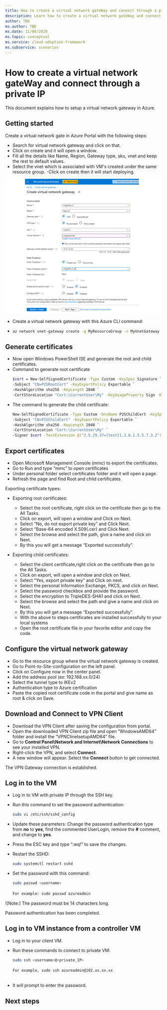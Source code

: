 ```yaml
---
title: How to create a virtual network gateWay and connect through a private IP
description: Learn how to create a virtual network gateWay and connect through a private IP.
author: TBD
ms.author: TBD
ms.date: 11/06/2020
ms.topic: conceptual
ms.service: cloud-adoption-framework
ms.subservice: scenarios
---
```


# How to create a virtual network gateWay and connect through a private IP

This document explains how to setup a virtual network gateway in Azure.

## Getting started

Create a virtual network gate in Azure Portal with the following steps:

- Search for virtual network gateway and click on that.
- Click on create and it will open a window.
- Fill all the details like Name, Region, Gateway type, sku, vnet and keep the rest to default values.
- Select the vnet which is associated with VM's created under the same resource group.
-Click on create then it will start deploying.

![TBD](images/vpngateway.png)
		
- Create a virtual network gateway with this Azure CLI command:
-
	```bash
	az network vnet-gateway create -g MyResourceGroup -n MyVnetGateway --public-ip-address MyGatewayIp --vnet MyVnet --gateway-type Vpn --sku VpnGw1 --vpn-type RouteBased --no-wait
	```

## Generate certificates

- Now open Windows PowerShell ISE and generate the root and child certificates.
- Command to generate root certificate
    ```bash
    $cert = New-SelfSignedCertificate -Type Custom -KeySpec Signature `
    -Subject "CN=P2SRootCert" -KeyExportPolicy Exportable `
    -HashAlgorithm sha256 -KeyLength 2048 `
    -CertStoreLocation "Cert:\CurrentUser\My" -KeyUsageProperty Sign -KeyUsage CertSign
    ```
- The command to generate the child certificate:
     ```bash
    New-SelfSignedCertificate -Type Custom -DnsName P2SChildCert -KeySpec Signature `
    -Subject "CN=P2SChildCert" -KeyExportPolicy Exportable `
    -HashAlgorithm sha256 -KeyLength 2048 `
    -CertStoreLocation "Cert:\CurrentUser\My" `
    -Signer $cert -TextExtension @("2.5.29.37={text}1.3.6.1.5.5.7.3.2")
    ```

## Export certificates

- Open Microsoft Management Console (mmc) to export the certificates.
- Go to Run and type “mmc” to open certificates
- Under personal folder select certificates folder and it will open a page.
- Refresh the page and find Root and child certificates

Exporting certificate types:

- Exporting root certificates:

  - Select the root certificate, right click on the certificate then go to the All Tasks.
  - Click on export, will open a window and Click on Next.
  - Select “No, do not export private key” and Click Next.
  - Select “Base-64 encoded X.509(.cer) and Click Next.
  - Select the browse and select the path, give a name and click on Next.
  - By this you will get a message “Exported successfully”.
    
- Exporting child certificates:

  - Select the client certificate,right click on the certificate then go to the All Tasks.
  - Click on export, will open a window and click on Next.
  - Select “Yes, export private key” and Click on next.
  - Select the personal Information Exchange, PKCS, and click on Next.
  - Select the password checkbox and provide the password.
  - Select the encryption to TripleDES-SHA1 and click on Next.
  - Select the browse and select the path and give a name and click on Next.
  - By this you will get a message “Exported successfully”.
  - With the above to steps certificates are installed successfully to your local systems
  - Open the root certificate file in your favorite editor and copy the code.

## Configure the virtual network gateway

- Go to the resource group where the virtual network gateway is created.
- Go to Point-to-Site-configuration on the left panel.
- Click on Configure now in the center panel.
- Add the address pool (ex: 192.168.xx.0/24)
- Select the tunnel type to IKEv2
- Authentication type to Azure certification
- Paste the copied root certificate code in the portal and give name as root & click on Save.

## Download and Connect to VPN Client

- Download the VPN Client after saving the configuration from portal.
- Open the downloaded VPN Client zip file and open “WindowsAMD64” folder and install the “VPNClinetsetupAMD64” file.
- Go to **Control Panel\Network and Internet\Network Connections** to see your installed VPN.
- Right-click the VPN, and select **Connect**.
- A new window will appear. Select the **Connect** button to get connected.

The VPN Gateway connection is established.

## Log in to the VM

- Log in to VM with private IP through the SSH key.

- Run this command to set the password authentication:

  ```bash
  sudo vi /etc/ssh/sshd_config
  ```

- Update these parameters: Change the password authentication type from **no** to **yes**, find the commented UserLogin, remove the **#** comment, and change to **yes**.
  
- Press the ESC key and type “:wq!” to save the changes.

- Restart the SSHD:

  ```bash
  sudo systemctl restart sshd
  ```

- Set the password with this command:

  ```bash
  sudo passwd <username>

  For example: sudo passwd azureadmin

![Note:] The password must be 14 characters long. 

Password authentication has been completed.

## Log in to VM instance from a controller VM

- Log in to your client VM.

- Run these commands to connect to private VM:

  ```bash
  sudo ssh <username>@<private_IP>

  For example, sudo ssh azureadmin@102.xx.xx.xx
      
  
- It will prompt to enter the password. 

## Next steps
